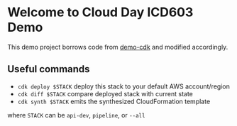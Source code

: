 # Welcome to Cloud Day ICD603 Demo

This demo project borrows code from [demo-cdk](https://github.com/donnieprakoso/demo-cdk) and modified accordingly.

## Useful commands

* `cdk deploy $STACK`      deploy this stack to your default AWS account/region
* `cdk diff $STACK`        compare deployed stack with current state
* `cdk synth $STACK`       emits the synthesized CloudFormation template

where `STACK` can be `api-dev`, `pipeline`, or `--all`